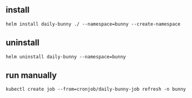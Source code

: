 ## install
```helm install daily-bunny ./ --namespace=bunny --create-namespace```

## uninstall
```helm uninstall daily-bunny --namespace=bunny```


## run manually
```kubectl create job --from=cronjob/daily-bunny-job refresh -n bunny```